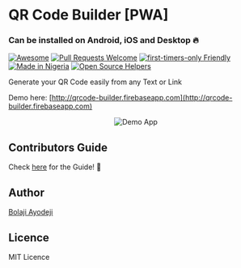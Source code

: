 # QR Code Builder [PWA]
### Can be installed on Android, iOS and Desktop :fire:

[![Awesome](https://cdn.rawgit.com/sindresorhus/awesome/d7305f38d29fed78fa85652e3a63e154dd8e8829/media/badge.svg)](https://github.com/sindresorhus/awesome) [![Pull Requests Welcome](https://img.shields.io/badge/PRs-welcome-red.svg?style=flat)](http://makeapullrequest.com)
[![first-timers-only Friendly](https://img.shields.io/badge/first--timers--only-friendly-blue.svg)](http://www.firsttimersonly.com/)
[![Made in Nigeria](https://img.shields.io/badge/made%20in-nigeria-008751.svg?style=flat-square)](https://github.com/acekyd/made-in-nigeria)
[![Open Source Helpers](https://www.codetriage.com/bolajiayodeji/qrcode-builder/badges/users.svg)](https://www.codetriage.com/bolajiayodeji/qrcode-builder)

Generate your QR Code easily from any Text or Link

Demo here: [http://qrcode-builder.firebaseapp.com](http://qrcode-builder.firebaseapp.com)


<p align="center">
<img src="https://raw.githubusercontent.com/BolajiAyodeji/qrcode-builder/master/screenshots/qrcode-builder.png" alt="Demo App">
</p>

## Contributors Guide
Check [here](https://github.com/BolajiAyodeji/qrcode-builder/blob/master/CONTRIBUTING.md) for the Guide! :rocket:
## Author

[Bolaji Ayodeji](http://github.com/bolajiayodeji)


## Licence

MIT Licence

